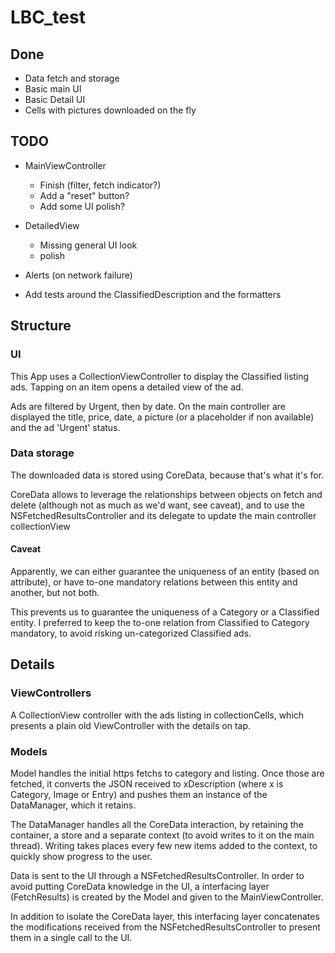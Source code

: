 # LBC_test

## Done

* Data fetch and storage
* Basic main UI
* Basic Detail UI
* Cells with pictures downloaded on the fly

## TODO

* MainViewController
	* Finish (filter, fetch indicator?)
	* Add a "reset" button?
	* Add some UI polish?
* DetailedView
	* Missing general UI look
	* polish

* Alerts (on network failure)

* Add tests around the ClassifiedDescription and the formatters


## Structure

### UI

This App uses a CollectionViewController to display the Classified listing ads. Tapping on an item opens a detailed view of the ad.

Ads are filtered by Urgent, then by date. On the main controller are displayed the title, price, date, a picture (or a placeholder if non available) and the ad 'Urgent' status.


### Data storage

The downloaded data is stored using CoreData, because that's what it's for.

CoreData allows to leverage the relationships between objects on fetch and delete (although not as much as we'd want, see caveat), and to use the NSFetchedResultsController and its delegate to update the main controller collectionView


#### Caveat

Apparently, we can either guarantee the uniqueness of an entity (based on attribute), or have to-one mandatory relations between this entity and another, but not both.

This prevents us to guarantee the uniqueness of a Category or a Classified entity. I preferred to keep the to-one relation from Classified to Category mandatory, to avoid risking un-categorized Classified ads.

## Details

### ViewControllers

A CollectionView controller with the ads listing in collectionCells, which presents a plain old ViewController with the details on tap.

### Models

Model handles the initial https fetchs to category and listing. Once those are fetched, it converts the JSON received to xDescription (where x is Category, Image or Entry) and pushes them an instance of the DataManager, which it retains.

The DataManager handles all the CoreData interaction, by retaining the container, a store and a separate context (to avoid writes to it on the main thread). Writing takes places every few new items added to the context, to quickly show progress to the user.

Data is sent to the UI through a NSFetchedResultsController. In order to avoid putting CoreData knowledge in the UI, a interfacing layer (FetchResults) is created by the Model and given to the MainViewController.

In addition to isolate the CoreData layer, this interfacing layer concatenates the modifications received from the NSFetchedResultsController to present them in a single call to the UI.

